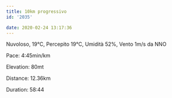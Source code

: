```yaml
---
title: 10km progressivo
id: '2035'

date: 2020-02-24 13:17:36
---
```


Nuvoloso, 19°C, Percepito 19°C, Umidità 52%, Vento 1m/s da NNO

Pace: 4:45min/km

Elevation: 80mt

Distance: 12.36km

Duration: 58:44

<!-- ![image](/images/2021/08/20200224-activity-map_hu8c6e38864fa6e32b5678f923409858e0_84819_700x0_resize_box_3.png) -->
